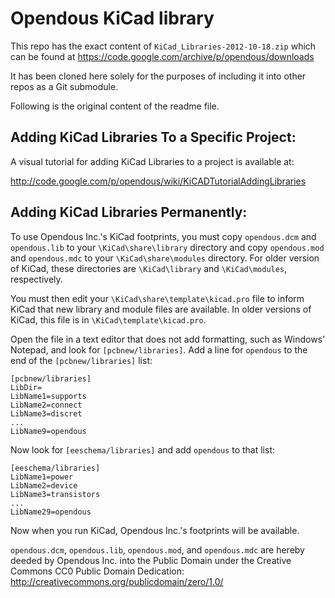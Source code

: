# Opendous KiCad library

This repo has the exact content of `KiCad_Libraries-2012-10-18.zip` which can be found at https://code.google.com/archive/p/opendous/downloads

It has been cloned here solely for the purposes of including it into other repos as a Git submodule.

Following is the original content of the readme file.

## Adding KiCad Libraries To a Specific Project:

A visual tutorial for adding KiCad Libraries to a project is available at:

http://code.google.com/p/opendous/wiki/KiCADTutorialAddingLibraries

## Adding KiCad Libraries Permanently:

To use Opendous Inc.'s KiCad footprints, you must copy `opendous.dcm` and
`opendous.lib` to your `\KiCad\share\library` directory and copy `opendous.mod` and
`opendous.mdc` to your `\KiCad\share\modules` directory.  For older version of
KiCad, these directories are `\KiCad\library` and `\KiCad\modules`, respectively.

You must then edit your `\KiCad\share\template\kicad.pro` file to inform
KiCad that new library and module files are available.  In older versions of
KiCad, this file is in `\KiCad\template\kicad.pro`.

Open the file in a text editor that does not add formatting, such as
Windows' Notepad, and look for `[pcbnew/libraries]`.  Add a line for
`opendous` to the end of the `[pcbnew/libraries]` list:

```
[pcbnew/libraries]
LibDir=
LibName1=supports
LibName2=connect
LibName3=discret
...
LibName9=opendous
```

Now look for `[eeschema/libraries]` and add `opendous` to that list:

```
[eeschema/libraries]
LibName1=power
LibName2=device
LibName3=transistors
...
LibName29=opendous
```

Now when you run KiCad, Opendous Inc.'s footprints will be available.

`opendous.dcm`, `opendous.lib`, `opendous.mod`, and `opendous.mdc`
are hereby deeded by Opendous Inc. into the Public Domain
under the Creative Commons CC0 Public Domain Dedication:
http://creativecommons.org/publicdomain/zero/1.0/
